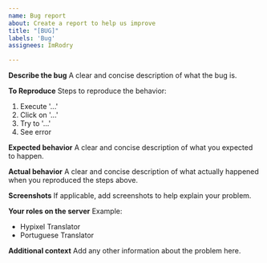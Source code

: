 ```yaml
---
name: Bug report
about: Create a report to help us improve
title: "[BUG]"
labels: 'Bug'
assignees: ImRodry

---
```


**Describe the bug**
A clear and concise description of what the bug is.

**To Reproduce**
Steps to reproduce the behavior:
1. Execute '...'
2. Click on '...'
3. Try to '...'
4. See error

**Expected behavior**
A clear and concise description of what you expected to happen.

**Actual behavior**
A clear and concise description of what actually happened when you reproduced the steps above.

**Screenshots**
If applicable, add screenshots to help explain your problem.

**Your roles on the server**
Example:
 - Hypixel Translator
 - Portuguese Translator

**Additional context**
Add any other information about the problem here.
